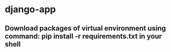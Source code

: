 # django-app


## Download packages of virtual environment using command: **pip install -r requirements.txt** in your shell



